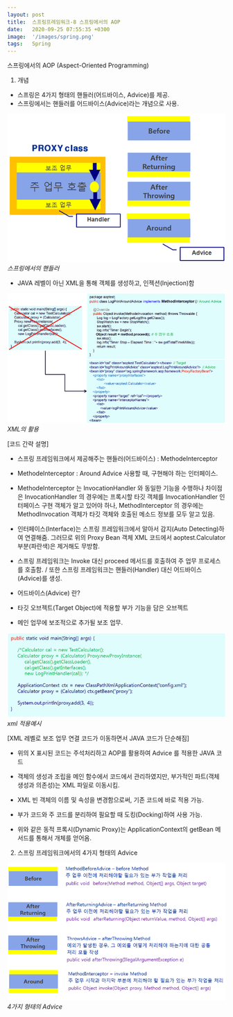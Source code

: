 ```yaml
---
layout: post
title:  스프링프레임워크-8 스프링에서의 AOP
date:   2020-09-25 07:55:35 +0300
image:  '/images/spring.png'
tags:   Spring
---
```

스프링에서의 AOP (Aspect-Oriented Programming)

 

1) 개념

 

* 스프링은 4가지 형태의 핸들러(어드바이스, Advice)를 제공.
* 스프링에서는 핸들러를 어드바이스(Advice)라는 개념으로 사용.

 ![](/images/0925-1.png)
  *스프링에서의 핸들러*

 



 

 

 * JAVA 레벨이 아닌 XML을 통해 객체를 생성하고, 인젝션(Injection)함
 
![](/images/0925-2.png)
  *XML의 활용*


 

[코드 간략 설명] 

 - 스프링 프레임워크에서 제공해주는 핸들러(어드바이스) : MethodeInterceptor

 - MethodeInterceptor : Around Advice 사용할 때, 구현해야 하는 인터페이스.

 - MethodeInterceptor 는 InvocationHandler 와 동일한 기능을 수행하나 차이점은 InvocationHandler 의 경우에는 프록시할 타깃 객체를 InvocationHandler 인터페이스 구현 객체가 알고 있어야 하나, MethodInterceptor 의 경우에는 MethodInvocation 객체가 타깃 객체와 호출된 메소드 정보를 모두 알고 있음.
 - 인터페이스(Interface)는 스프링 프레임워크에서 알아서 감지(Auto Detecting)하여 연결해줌. 그러므로 위의 Proxy Bean 객체 XML 코드에서 aoptest.Calculator 부분(파란색)은 제거해도 무방함.
 - 스프링 프레임워크는  Invoke 대신 proceed 메서드를 호출하여 주 업무 프로세스를 호출함. / 또한 스프링 프레임워크는 핸들러(Handler) 대신 어드바이스(Advice)를 생성.

 

* 어드바이스(Advice) 란?

 - 타깃 오브젝트(Target Object)에 적용할 부가 기능을 담은 오브젝트

 - 메인 업무에 보조적으로 추가될 보조 업무.

 
![](/images/0925-3.png)
  *xml 적용예시*
 

[XML 레벨로 보조 업무 연결 코드가 이동하면서 JAVA 코드가 단순해짐]

 

 * 위의 X 표시된 코드는 주석처리하고 AOP를 활용하여 Advice 를 적용한 JAVA 코드

 * 객체의 생성과 조립을 메인 함수에서 코드에서 관리하였지만, 부가적인 파트(객체 생성과 의존성)는 XML 파일로 이동시킴.
 * XML 빈 객체의 이름 및 속성을 변경함으로써, 기존 코드에 바로 적용 가능.
 * 부가 코드와 주 코드를 분리하여 필요할 때 도킹(Docking)하여 사용 가능.
 * 위와 같은 동적 프록시(Dynamic Proxy)는 ApplicationContext의 getBean 메서드를 통해서 개체를 얻어옴.

 

 

2) 스프링 프레임워크에서의 4가지 형태의 Advice

 



 ![](/images/0925-4.png)
  *4가지 형태의 Advice*

 

 


